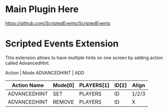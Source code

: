 # Main Plugin Here
https://github.com/ScriptedEvents/ScriptedEvents

# Scripted Events Extension
This extension allows to have multiple hints on one screen by adding action called AdvancedHint.

Action | Mode
ADVANCEDHINT | ADD


| Action Name   | Mode[0] | PLAYERS[1] | ID[2] | Align |
|---------------|---------|------------|-------|-------|
| ADVANCEDHINT  | SET     | PLAYERS    | ID    | 1/2/3 |
| ADVANCEDHINT  | REMOVE  | PLAYERS    | ID    | X     |
